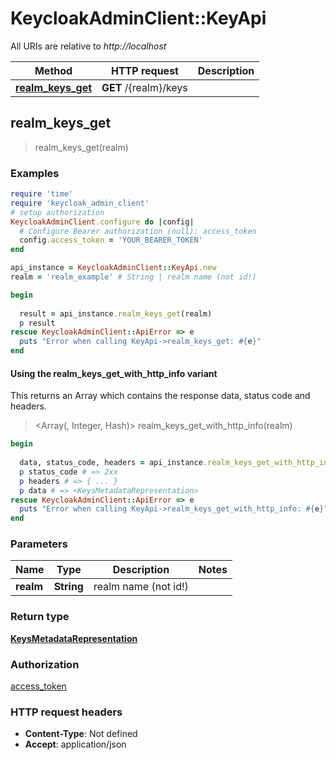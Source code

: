 # KeycloakAdminClient::KeyApi

All URIs are relative to *http://localhost*

| Method | HTTP request | Description |
| ------ | ------------ | ----------- |
| [**realm_keys_get**](KeyApi.md#realm_keys_get) | **GET** /{realm}/keys |  |


## realm_keys_get

> <KeysMetadataRepresentation> realm_keys_get(realm)



### Examples

```ruby
require 'time'
require 'keycloak_admin_client'
# setup authorization
KeycloakAdminClient.configure do |config|
  # Configure Bearer authorization (null): access_token
  config.access_token = 'YOUR_BEARER_TOKEN'
end

api_instance = KeycloakAdminClient::KeyApi.new
realm = 'realm_example' # String | realm name (not id!)

begin
  
  result = api_instance.realm_keys_get(realm)
  p result
rescue KeycloakAdminClient::ApiError => e
  puts "Error when calling KeyApi->realm_keys_get: #{e}"
end
```

#### Using the realm_keys_get_with_http_info variant

This returns an Array which contains the response data, status code and headers.

> <Array(<KeysMetadataRepresentation>, Integer, Hash)> realm_keys_get_with_http_info(realm)

```ruby
begin
  
  data, status_code, headers = api_instance.realm_keys_get_with_http_info(realm)
  p status_code # => 2xx
  p headers # => { ... }
  p data # => <KeysMetadataRepresentation>
rescue KeycloakAdminClient::ApiError => e
  puts "Error when calling KeyApi->realm_keys_get_with_http_info: #{e}"
end
```

### Parameters

| Name | Type | Description | Notes |
| ---- | ---- | ----------- | ----- |
| **realm** | **String** | realm name (not id!) |  |

### Return type

[**KeysMetadataRepresentation**](KeysMetadataRepresentation.md)

### Authorization

[access_token](../README.md#access_token)

### HTTP request headers

- **Content-Type**: Not defined
- **Accept**: application/json


